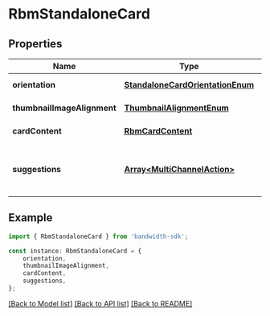 # RbmStandaloneCard


## Properties

Name | Type | Description | Notes
------------ | ------------- | ------------- | -------------
**orientation** | [**StandaloneCardOrientationEnum**](StandaloneCardOrientationEnum.md) |  | [default to undefined]
**thumbnailImageAlignment** | [**ThumbnailAlignmentEnum**](ThumbnailAlignmentEnum.md) |  | [default to undefined]
**cardContent** | [**RbmCardContent**](RbmCardContent.md) |  | [default to undefined]
**suggestions** | [**Array&lt;MultiChannelAction&gt;**](MultiChannelAction.md) | An array of suggested actions for the recipient. | [optional] [default to undefined]

## Example

```typescript
import { RbmStandaloneCard } from 'bandwidth-sdk';

const instance: RbmStandaloneCard = {
    orientation,
    thumbnailImageAlignment,
    cardContent,
    suggestions,
};
```

[[Back to Model list]](../README.md#documentation-for-models) [[Back to API list]](../README.md#documentation-for-api-endpoints) [[Back to README]](../README.md)
